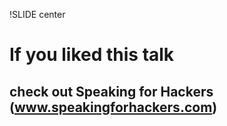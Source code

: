 !SLIDE center

# If you liked this talk

## check out Speaking for Hackers (www.speakingforhackers.com)
